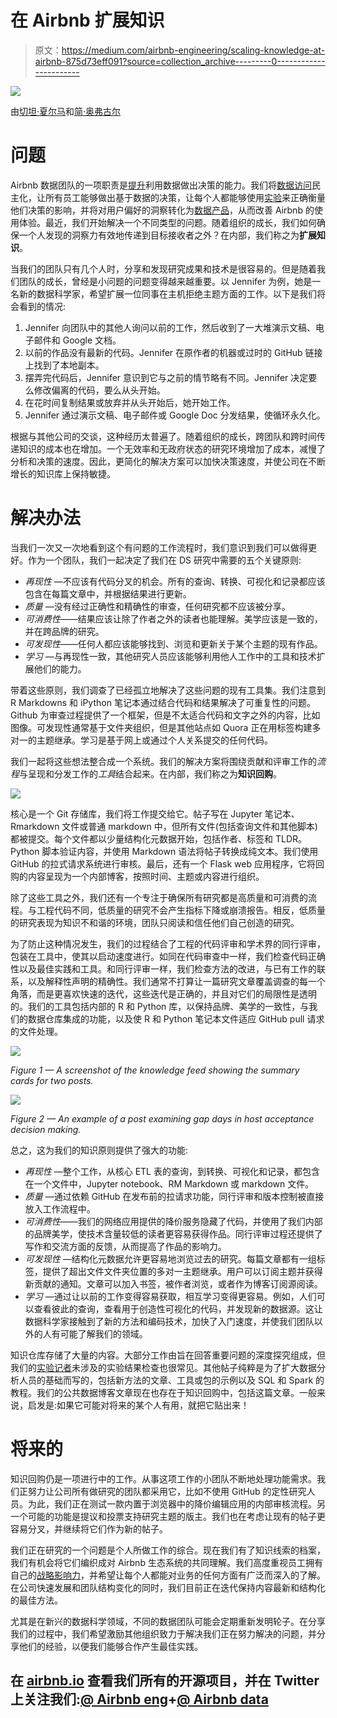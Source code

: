 # 在 Airbnb 扩展知识

> 原文：<https://medium.com/airbnb-engineering/scaling-knowledge-at-airbnb-875d73eff091?source=collection_archive---------0----------------------->

![](img/2fa6b31a30621cba0f78320d94cd478c.png)

由[切坦·夏尔马](https://medium.com/u/f9f49731249a?source=post_page-----875d73eff091--------------------------------)和[简·奥弗古尔](https://medium.com/u/fbd0429a73e?source=post_page-----875d73eff091--------------------------------)

# **问题**

Airbnb 数据团队的一项职责是[提升](http://nerds.airbnb.com/scaling-data-science/)利用数据做出决策的能力。我们将[数据访问](http://airbnb.io/airpal/)民主化，让所有员工能够做出基于数据的决策，让每个人都能够使用[实验](http://nerds.airbnb.com/experiment-reporting-framework/)来正确衡量他们决策的影响，并将对用户偏好的洞察转化为[数据产品](http://nerds.airbnb.com/airbnb-machine-learning/)，从而改善 Airbnb 的使用体验。最近，我们开始解决一个不同类型的问题。随着组织的成长，我们如何确保一个人发现的洞察力有效地传递到目标接收者之外？在内部，我们称之为**扩展知识**。

当我们的团队只有几个人时，分享和发现研究成果和技术是很容易的。但是随着我们团队的成长，曾经是小问题的问题变得越来越重要。以 Jennifer 为例，她是一名新的数据科学家，希望扩展一位同事在主机拒绝主题方面的工作。以下是我们将会看到的情况:

1.  Jennifer 向团队中的其他人询问以前的工作，然后收到了一大堆演示文稿、电子邮件和 Google 文档。
2.  以前的作品没有最新的代码。Jennifer 在原作者的机器或过时的 GitHub 链接上找到了本地副本。
3.  摆弄完代码后，Jennifer 意识到它与之前的情节略有不同。Jennifer 决定要么修改偏离的代码，要么从头开始。
4.  在花时间复制结果或放弃并从头开始后，她开始工作。
5.  Jennifer 通过演示文稿、电子邮件或 Google Doc 分发结果，使循环永久化。

根据与其他公司的交谈，这种经历太普遍了。随着组织的成长，跨团队和跨时间传递知识的成本也在增加。一个无效率和无政府状态的研究环境增加了成本，减慢了分析和决策的速度。因此，更简化的解决方案可以加快决策速度，并使公司在不断增长的知识库上保持敏捷。

# 解决办法

当我们一次又一次地看到这个有问题的工作流程时，我们意识到我们可以做得更好。作为一个团队，我们一起决定了我们在 DS 研究中需要的五个关键原则:

*   *再现性* —不应该有代码分叉的机会。所有的查询、转换、可视化和记录都应该包含在每篇文章中，并根据结果进行更新。
*   *质量* —没有经过正确性和精确性的审查，任何研究都不应该被分享。
*   *可消费性*——结果应该让除了作者之外的读者也能理解。美学应该是一致的，并在跨品牌的研究。
*   *可发现性*——任何人都应该能够找到、浏览和更新关于某个主题的现有作品。
*   *学习* —与再现性一致，其他研究人员应该能够利用他人工作中的工具和技术扩展他们的能力。

带着这些原则，我们调查了已经孤立地解决了这些问题的现有工具集。我们注意到 R Markdowns 和 iPython 笔记本通过结合代码和结果解决了可重复性的问题。Github 为审查过程提供了一个框架，但是不太适合代码和文字之外的内容，比如图像。可发现性通常基于文件夹组织，但是其他站点如 Quora 正在用标签构建多对一的主题继承。学习是基于网上或通过个人关系提交的任何代码。

我们一起将这些想法整合成一个系统。我们的解决方案将围绕贡献和评审工作的*流程*与呈现和分发工作的*工具*结合起来。在内部，我们称之为**知识回购**。

![](img/5dd8dcc33ecc3d7bfa68a9bb17839540.png)

核心是一个 Git 存储库，我们将工作提交给它。帖子写在 Jupyter 笔记本、Rmarkdown 文件或普通 markdown 中，但所有文件(包括查询文件和其他脚本)都被提交。每个文件都以少量结构化元数据开始，包括作者、标签和 TLDR。Python 脚本验证内容，并使用 Markdown 语法将帖子转换成纯文本。我们使用 GitHub 的拉式请求系统进行审核。最后，还有一个 Flask web 应用程序，它将回购的内容呈现为一个内部博客，按照时间、主题或内容进行组织。

除了这些工具之外，我们还有一个专注于确保所有研究都是高质量和可消费的流程。与工程代码不同，低质量的研究不会产生指标下降或崩溃报告。相反，低质量的研究表现为知识不和谐的环境，团队只阅读和信任他们自己创造的研究。

为了防止这种情况发生，我们的过程结合了工程的代码评审和学术界的同行评审，包装在工具中，使其以启动速度进行。如同在代码审查中一样，我们检查代码正确性以及最佳实践和工具。和同行评审一样，我们检查方法的改进，与已有工作的联系，以及解释性声明的精确性。我们通常不打算让一篇研究文章覆盖调查的每一个角落，而是更喜欢快速的迭代，这些迭代是正确的，并且对它们的局限性是透明的。我们的工具包括内部的 R 和 Python 库，以保持品牌、美学的一致性，与我们的数据仓库集成的功能，以及使 R 和 Python 笔记本文件适应 GitHub pull 请求的文件处理。

![](img/dd7a247d395a7ae94663948b5bb57976.png)

*Figure 1 — A screenshot of the knowledge feed showing the summary cards for two posts.*

![](img/49cbd9941a15f666672dfb1d3f7974b4.png)

*Figure 2 — An example of a post examining gap days in host acceptance decision making.*

总之，这为我们的知识原则提供了强大的功能:

*   *再现性* —整个工作，从核心 ETL 表的查询，到转换、可视化和记录，都包含在一个文件中，Jupyter notebook、RM Markdown 或 markdown 文件。
*   *质量* —通过依赖 GitHub 在发布前的拉请求功能，同行评审和版本控制被直接放入工作流程中。
*   *可消费性*——我们的网络应用提供的降价服务隐藏了代码，并使用了我们内部的品牌美学，使技术含量较低的读者更容易获得作品。同行评审过程还提供了写作和交流方面的反馈，从而提高了作品的影响力。
*   *可发现性* —结构化元数据允许更容易地浏览过去的研究。每篇文章都有一组标签，提供了超出文件文件夹位置的多对一主题继承。用户可以订阅主题并获得新贡献的通知。文章可以加入书签，被作者浏览，或者作为博客订阅源阅读。
*   *学习* —通过让以前的工作变得容易获取，相互学习变得更容易。例如，人们可以查看彼此的查询，查看用于创造性可视化的代码，并发现新的数据源。这让数据科学家接触到了新的方法和编码技术，加快了入门速度，并使我们团队以外的人有可能了解我们的领域。

知识仓库存储了大量的内容。大部分工作由旨在回答重要问题的深度探究组成，但我们的[实验记者](http://nerds.airbnb.com/experiment-reporting-framework/)未涉及的实验结果检查也很常见。其他帖子纯粹是为了扩大数据分析人员的基础而写的，包括新方法的文章、工具或包的示例以及 SQL 和 Spark 的教程。我们的公共数据博客文章现在也存在于知识回购中，包括这篇文章。一般来说，启发是:如果它可能对将来的某个人有用，就把它贴出来！

# 将来的

知识回购仍是一项进行中的工作。从事这项工作的小团队不断地处理功能需求。我们正努力让公司所有做研究的团队都采用它，比如不使用 GitHub 的定性研究人员。为此，我们正在测试一款内置于浏览器中的降价编辑应用的内部审核流程。另一个可能的功能是提议和投票支持研究主题的版主。我们也在考虑让现有的帖子更容易分叉，并继续将它们作为新的帖子。

我们正在研究的一个问题是个人所做工作的综合。现在我们有了知识线索的档案，我们有机会将它们编织成对 Airbnb 生态系统的共同理解。我们高度重视员工拥有自己的[战略影响力](http://nerds.airbnb.com/engineering-culture-airbnb/)，并希望让每个人都能对业务的任何方面有广泛而深入的了解。在公司快速发展和团队结构变化的同时，我们目前正在迭代保持内容最新和结构化的最佳方法。

尤其是在新兴的数据科学领域，不同的数据团队可能会定期重新发明轮子。在分享我们的过程中，我们希望激励其他组织致力于解决我们正在努力解决的问题，并分享他们的经验，以便我们能够合作产生最佳实践。

## 在 [airbnb.io](http://airbnb.io) 查看我们所有的开源项目，并在 Twitter 上关注我们:[@ Airbnb eng](https://twitter.com/AirbnbEng)+[@ Airbnb data](https://twitter.com/AirbnbData)